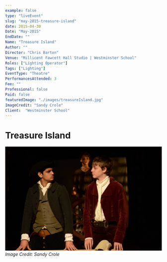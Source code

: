 ```yaml
---
example: false
type: "liveEvent"
slug: "may-2015-treasure-island"
date: 2015-04-30
Date: "May-2015"
EndDate: ""
Name: "Treasure Island"
Author: ""
Director: "Chris Barton"
Venue: "Millicent Fawcett Hall Studio | Westminster School"
Roles: ["Lighting Operator"]
Tags: ["Lighting"]
EventType: "Theatre"
PerformancesAttended: 3
Fee: ""
Professional: false
Paid: false
featuredImage: "./images/treasureIsland.jpg"
ImageCredit: "Sandy Crole"
Client:  "Westminster School"
---
```


# Treasure Island

![Image by Sandy Crole](./images/treasureIsland.jpg)
*Image Credit: Sandy Crole*

